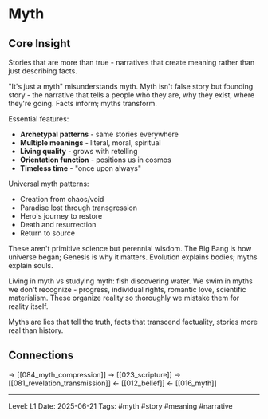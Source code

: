 # Myth

## Core Insight
Stories that are more than true - narratives that create meaning rather than just describing facts.

"It's just a myth" misunderstands myth. Myth isn't false story but founding story - the narrative that tells a people who they are, why they exist, where they're going. Facts inform; myths transform.

Essential features:
- **Archetypal patterns** - same stories everywhere
- **Multiple meanings** - literal, moral, spiritual
- **Living quality** - grows with retelling
- **Orientation function** - positions us in cosmos
- **Timeless time** - "once upon always"

Universal myth patterns:
- Creation from chaos/void
- Paradise lost through transgression  
- Hero's journey to restore
- Death and resurrection
- Return to source

These aren't primitive science but perennial wisdom. The Big Bang is how universe began; Genesis is why it matters. Evolution explains bodies; myths explain souls.

Living in myth vs studying myth: fish discovering water. We swim in myths we don't recognize - progress, individual rights, romantic love, scientific materialism. These organize reality so thoroughly we mistake them for reality itself.

Myths are lies that tell the truth, facts that transcend factuality, stories more real than history.

## Connections
→ [[084_myth_compression]]
→ [[023_scripture]]
→ [[081_revelation_transmission]]
← [[012_belief]]
← [[016_myth]]

---
Level: L1
Date: 2025-06-21
Tags: #myth #story #meaning #narrative